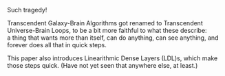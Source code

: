 Such tragedy!

Transcendent Galaxy-Brain Algorithms got renamed to Transcendent Universe-Brain Loops, to be a bit more faithful to what these describe:    
a thing that wants more than itself, can do anything, can see anything, and forever does all that in quick steps.

This paper also introduces Linearithmic Dense Layers (LDL)s, which make those steps quick. (Have not yet seen that anywhere else, at least.)